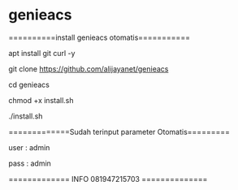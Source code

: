 # genieacs
==========install genieacs otomatis===========

apt install git curl -y

git clone https://github.com/alijayanet/genieacs

cd genieacs

chmod +x install.sh

./install.sh

=============Sudah terinput parameter Otomatis=========

user : admin 

pass : admin

============= INFO 081947215703 ==============
